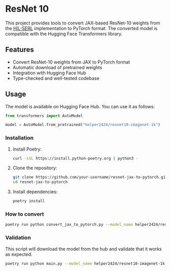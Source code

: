 # ResNet 10

This project provides tools to convert JAX-based ResNet-10 weights from the [HIL-SERL](https://github.com/rail-berkeley/hil-serl) implementation to PyTorch format. The converted model is compatible with the Hugging Face Transformers library.

## Features

- Convert ResNet-10 weights from JAX to PyTorch format
- Automatic download of pretrained weights
- Integration with Hugging Face Hub
- Type-checked and well-tested codebase

## Usage

The model is available on Hugging Face Hub. You can use it as follows:

```python
from transformers import AutoModel

model = AutoModel.from_pretrained("helper2424/resnet10-imagenet-1k")
```

### Installation

1. Install Poetry:
   ```bash
   curl -sSL https://install.python-poetry.org | python3 -
   ```

2. Clone the repository:
   ```bash
   git clone https://github.com/your-username/resnet-jax-to-pytorch.git
   cd resnet-jax-to-pytorch
   ```

3. Install dependencies:
   ```bash
   poetry install
   ```


### How to convert

```bash
poetry run python convert_jax_to_pytorch.py --model_name helper2424/resnet10-imagenet-1k --push_to_hub True
```

### Validation

This script will download the model from the hub and validate that it works as expected.

```bash
poetry run python main.py --model_name helper2424/resnet10-imagenet-1k
```
